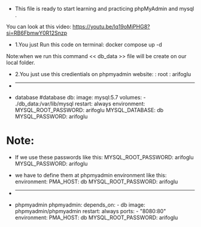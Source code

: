 * This file is ready to start learning and practicing  phpMyAdmin and mysql .

You can look at this video: https://youtu.be/lq19oMjPHG8?si=RB6FbmwY0R12Snzp 

* 1.You just Run this code on terminal:
                                     docker compose up -d
                                     
Note:when we run this command << db_data >> file will be create on our local folder.

* 2.You just use this credientials on phpmyadmin website:
                                    : root
                                    : arifoglu

* -------------------------------------------------------------------------
* database
  #database
  db:
    image: mysql:5.7
    volumes:
      - ./db_data:/var/lib/mysql
    restart: always
    environment:
        MYSQL_ROOT_PASSWORD: arifoglu 
        MYSQL_DATABASE: db
        MYSQL_PASSWORD: arifoglu 

# Note:
  * If we use these passwords like this:
                              MYSQL_ROOT_PASSWORD: arifoglu 
                              MYSQL_PASSWORD: arifoglu 

  * we have to define them at phpmyadmin environment like this:
                            environment:
                               PMA_HOST: db 
                               MYSQL_ROOT_PASSWORD: arifoglu 

* ------------------------------------------------------------------------------
* phpmyadmin
phpmyadmin:
    depends_on:
      - db
    image: phpmyadmin/phpmyadmin
    restart: always
    ports:
      - "8080:80"
    environment:
      PMA_HOST: db 
      MYSQL_ROOT_PASSWORD: arifoglu 

